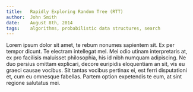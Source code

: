 ```yaml
---
title:   Rapidly Exploring Random Tree (RTT)
author:  John Smith
date:    August 8th, 2014
tags:    algorithms, probabilistic data structures, search
---
```


Lorem ipsum dolor sit amet, te rebum nonumes sapientem sit. Ex per tempor dicunt. Te electram intellegat mel. Mei odio utinam interpretaris at, ex pro facilisis maluisset philosophia, his id nibh numquam adipiscing. Ne duo persius omittam explicari, decore euripidis eloquentiam an sit, vis eu graeci causae vocibus. Sit tantas vocibus pertinax ei, est ferri disputationi et, cum eu omnesque fabellas. Partem option expetendis te eum, at sint regione salutatus mei.